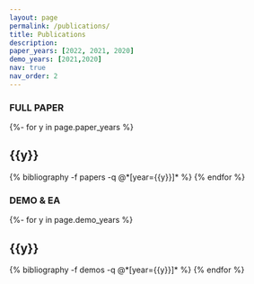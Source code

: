 ```yaml
---
layout: page
permalink: /publications/
title: Publications
description: 
paper_years: [2022, 2021, 2020]
demo_years: [2021,2020]
nav: true
nav_order: 2
---
```

<!-- _pages/publications.md -->
<div class="publications">
<h3>FULL PAPER</h3>
{%- for y in page.paper_years %}
  <h2 class="year">{{y}}</h2>
  {% bibliography -f papers -q @*[year={{y}}]* %}
{% endfor %}

</div>
<div class="publications">
<h3>DEMO & EA</h3>
{%- for y in page.demo_years %}
  <h2 class="year">{{y}}</h2>
  {% bibliography -f demos -q @*[year={{y}}]* %}
{% endfor %}

</div>